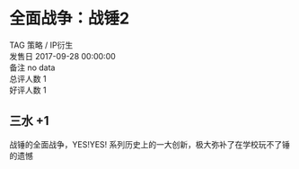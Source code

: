 



# 全面战争：战锤2
  
TAG 策略 / IP衍生  
发售日 2017-09-28 00:00:00  
备注 no data  
总评人数 1  
好评人数 1
## 三水 +1


战锤的全面战争，YES!YES! 系列历史上的一大创新，极大弥补了在学校玩不了锤的遗憾